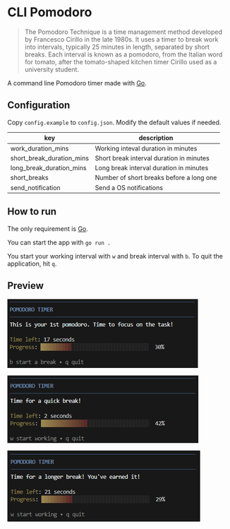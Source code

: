 # CLI Pomodoro

> The Pomodoro Technique is a time management method developed by Francesco Cirillo in the late 1980s. It uses a timer to break work into intervals, typically 25 minutes in length, separated by short breaks. Each interval is known as a pomodoro, from the Italian word for tomato, after the tomato-shaped kitchen timer Cirillo used as a university student.

A command line Pomodoro timer made with [Go](https://go.dev/). 

## Configuration

Copy `config.example` to `config.json`. Modify the default values if needed.

| key                       | description                              |
|-------------------------- |----------------------------------------- |
| work_duration_mins        | Working inteval duration in minutes      |
| short_break_duration_mins | Short break interval duration in minutes |
| long_break_duration_mins  | Long break interval duration in minutes  |
| short_breaks              | Number of short breaks before a long one |
| send_notification         | Send a OS notifications                  |

## How to run

The only requirement is [Go](https://go.dev/). 

You can start the app with `go run .`

You start your working interval with `w` and break interval with `b`. To quit the application, hit `q`.

## Preview
![CLI Pomodoro Preview](docs/preview1.png)

![CLI Pomodoro Preview](docs/preview2.png)

![CLI Pomodoro Preview](docs/preview3.png)